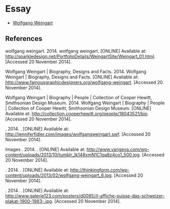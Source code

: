 Essay
=====

 * [Wolfgang Weingart](https://github.com/Scott-McNab/Essay/index.html)

References
----------

wolfgang weingart. 2014. wolfgang weingart. [ONLINE] Available at: http://sparkledesign.net/PortfolioDetails/WeingartSite/Weingart_01.html. [Accessed 20 November 2014].

Wolfgang Weingart | Biography, Designs and Facts. 2014. Wolfgang Weingart | Biography, Designs and Facts. [ONLINE] Available at: http://www.famousgraphicdesigners.org/wolfgang-weingart. [Accessed 20 November 2014].

Wolfgang Weingart | Biography | People | Collection of Cooper Hewitt, Smithsonian Design Museum. 2014. Wolfgang Weingart | Biography | People | Collection of Cooper Hewitt, Smithsonian Design Museum. [ONLINE] Available at: http://collection.cooperhewitt.org/people/18043521/bio. [Accessed 20 November 2014].

. 2014. . [ONLINE] Available at: http://jenniferfidler.com/images/wolfgangweingart.swf. [Accessed 20 November 2014].

Images
. 2014. . [ONLINE] Available at: http://www.vangeva.com/wp-content/uploads/2013/10/tumblr_lk148xmN1C1qa8z4co1_500.jpg. [Accessed 20 November 2014].

. 2014. . [ONLINE] Available at: http://thinkingform.com/wp-content/uploads/2013/02/wolfgang-weingart_6.jpg. [Accessed 20 November 2014].

. 2014. . [ONLINE] Available at: http://www.galerie123.com/posters/d0085//l-affiche-suisse-das-schweizer-plakat-1900-1983-.jpg. [Accessed 20 November 2014].
